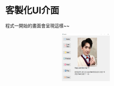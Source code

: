 # 客製化UI介面

程式一開始的畫面會呈現這樣~~

<div align=center><img width="150" height="150" src="https://github.com/chingi071/PyQt/blob/master/20200214/README_pix/Image%201.jpg"/></div>
